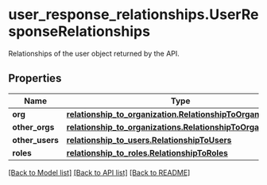 # user_response_relationships.UserResponseRelationships

Relationships of the user object returned by the API.
## Properties
Name | Type | Description | Notes
------------ | ------------- | ------------- | -------------
**org** | [**relationship_to_organization.RelationshipToOrganization**](RelationshipToOrganization.md) |  | [optional] 
**other_orgs** | [**relationship_to_organizations.RelationshipToOrganizations**](RelationshipToOrganizations.md) |  | [optional] 
**other_users** | [**relationship_to_users.RelationshipToUsers**](RelationshipToUsers.md) |  | [optional] 
**roles** | [**relationship_to_roles.RelationshipToRoles**](RelationshipToRoles.md) |  | [optional] 

[[Back to Model list]](README.md#documentation-for-models) [[Back to API list]](README.md#documentation-for-api-endpoints) [[Back to README]](README.md)


